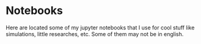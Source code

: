 # Notebooks

Here are located some of my jupyter notebooks that I use for cool stuff like simulations, little researches, etc. Some of them may not be in english.
